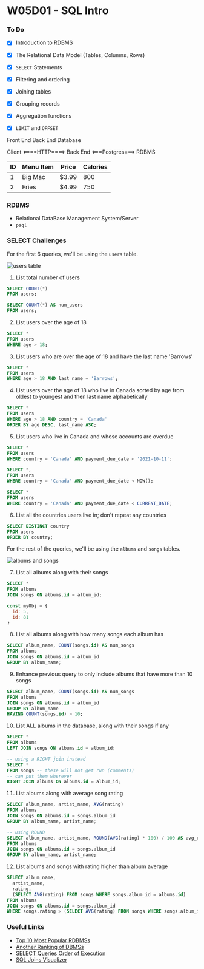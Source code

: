 # W05D01 - SQL Intro

### To Do
- [x] Introduction to RDBMS
- [x] The Relational Data Model (Tables, Columns, Rows)
- [x] `SELECT` Statements
- [x] Filtering and ordering
- [x] Joining tables
- [x] Grouping records
- [x] Aggregation functions
- [x] `LIMIT` and `OFFSET`


Front End
Back End
Database

Client <====HTTP====> Back End <===Postgres===> RDBMS

| ID | Menu Item | Price | Calories |
|---|---|---|---|
| 1 | Big Mac | $3.99 | 800 |
| 2 | Fries | $4.99 | 750 |

### RDBMS
* Relational DataBase Management System/Server
* `psql`








#### 









### SELECT Challenges

For the first 6 queries, we'll be using the `users` table.

![users table](https://andydlindsay-portfolio.s3.amazonaws.com/lighthouse/w5d1-users.io.png)

1. List total number of users

```sql
SELECT COUNT(*)
FROM users;

SELECT COUNT(*) AS num_users
FROM users;
```

2. List users over the age of 18

```sql
SELECT *
FROM users
WHERE age > 18;
```

3. List users who are over the age of 18 and have the last name 'Barrows'

```sql
SELECT *
FROM users
WHERE age > 18 AND last_name = 'Barrows';
```

4. List users over the age of 18 who live in Canada sorted by age from oldest to youngest and then last name alphabetically

```sql
SELECT *
FROM users
WHERE age > 18 AND country = 'Canada'
ORDER BY age DESC, last_name ASC;
```

5. List users who live in Canada and whose accounts are overdue

```sql
SELECT *
FROM users
WHERE country = 'Canada' AND payment_due_date < '2021-10-11';

SELECT *,
FROM users
WHERE country = 'Canada' AND payment_due_date < NOW();

SELECT *
FROM users
WHERE country = 'Canada' AND payment_due_date < CURRENT_DATE;
```

6. List all the countries users live in; don't repeat any countries

```sql
SELECT DISTINCT country
FROM users
ORDER BY country;
```

For the rest of the queries, we'll be using the `albums` and `songs` tables.

![albums and songs](https://andydlindsay-portfolio.s3.amazonaws.com/lighthouse/albums-and-songs.png)

7. List all albums along with their songs

```sql
SELECT *
FROM albums
JOIN songs ON albums.id = album_id;
```

```js
const myObj = {
  id: 5,
  id: 81
}
```

8. List all albums along with how many songs each album has

```sql
SELECT album_name, COUNT(songs.id) AS num_songs
FROM albums
JOIN songs ON albums.id = album_id
GROUP BY album_name;
```

9. Enhance previous query to only include albums that have more than 10 songs

```sql
SELECT album_name, COUNT(songs.id) AS num_songs
FROM albums
JOIN songs ON albums.id = album_id
GROUP BY album_name
HAVING COUNT(songs.id) > 10;
```

10. List ALL albums in the database, along with their songs if any

```sql
SELECT *
FROM albums
LEFT JOIN songs ON albums.id = album_id;

-- using a RIGHT join instead
SELECT *
FROM songs -- these will not get run (comments)
-- can put them wherever
RIGHT JOIN albums ON albums.id = album_id;
```

11. List albums along with average song rating

```sql
SELECT album_name, artist_name, AVG(rating)
FROM albums
JOIN songs ON albums.id = songs.album_id
GROUP BY album_name, artist_name;

-- using ROUND
SELECT album_name, artist_name, ROUND(AVG(rating) * 100) / 100 AS avg_rating
FROM albums
JOIN songs ON albums.id = songs.album_id
GROUP BY album_name, artist_name;
```

12. List albums and songs with rating higher than album average

```sql
SELECT album_name,
  artist_name, 
  rating,
  (SELECT AVG(rating) FROM songs WHERE songs.album_id = albums.id)
FROM albums
JOIN songs ON albums.id = songs.album_id
WHERE songs.rating > (SELECT AVG(rating) FROM songs WHERE songs.album_id = albums.id);
```

### Useful Links
- [Top 10 Most Popular RDBMSs](https://www.c-sharpcorner.com/article/what-are-the-most-popular-relational-databases/)
- [Another Ranking of DBMSs](https://db-engines.com/en/ranking)
- [SELECT Queries Order of Execution](https://sqlbolt.com/lesson/select_queries_order_of_execution)
- [SQL Joins Visualizer](https://sql-joins.leopard.in.ua/)
